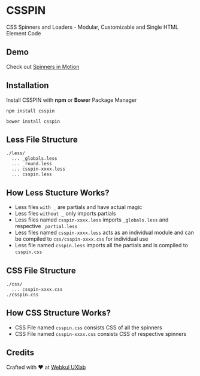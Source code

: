 # CSSPIN
CSS Spinners and Loaders - Modular, Customizable and Single HTML Element Code

## Demo
Check out [Spinners in Motion](https://webkul.github.io/csspin/)

## Installation
Install CSSPIN with **npm** or **Bower** Package Manager     
```
npm install csspin
```

```
bower install csspin
```

## Less File Structure 
```
./less/
  ... _globals.less   
  ... _round.less   
  ... csspin-xxxx.less   
  ... csspin.less   
```

## How Less Stucture Works?   
* Less files ```with _``` are partials and have actual magic  
* Less files ```without _``` only imports partials   
* Less files named ```csspin-xxxx.less``` imports ```_globals.less``` and respective ```_partial.less```   
* Less files named ```csspin-xxxx.less``` acts as an individual module and can be compiled to ```css/csspin-xxxx.css``` for individual use   
* Less file named ```csspin.less``` imports all the partials and is compiled to ```csspin.css```  

## CSS File Structure   
```
./css/    
  ... csspin-xxxx.css 
./csspin.css  
```

## How CSS Structure Works?   
* CSS File named ```csspin.css``` consists CSS of all the spinners
* CSS File named ```csspin-xxxx.css``` consists CSS of respective spinners

## Credits
Crafted with :heart: at [Webkul UXlab](http://design.webkul.com)
